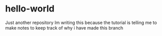 # hello-world
Just another repository
Im writing this because the tutorial is telling me to make notes to keep track of why i have made this branch
